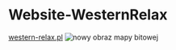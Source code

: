 # Website-WesternRelax
[western-relax.pl](http://western-relax.pl/)
![nowy obraz mapy bitowej](https://user-images.githubusercontent.com/28359348/46042429-a61a1000-c115-11e8-98ed-643a2e680995.jpg)
